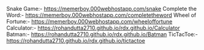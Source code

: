 Snake Game:- https://memerboy.000webhostapp.com/snake
Complete the Word:- https://memerboy.000webhostapp.com/completetheword
Wheel of Fortune:- https://memerboy.000webhostapp.com/wheeloffortune
Calculator:- https://rohandutta2710.github.io/rdx.github.io/Calculator
Batman:- https://rohandutta2710.github.io/rdx.github.io/Batman
TicTacToe:- https://rohandutta2710.github.io/rdx.github.io/tictactoe
